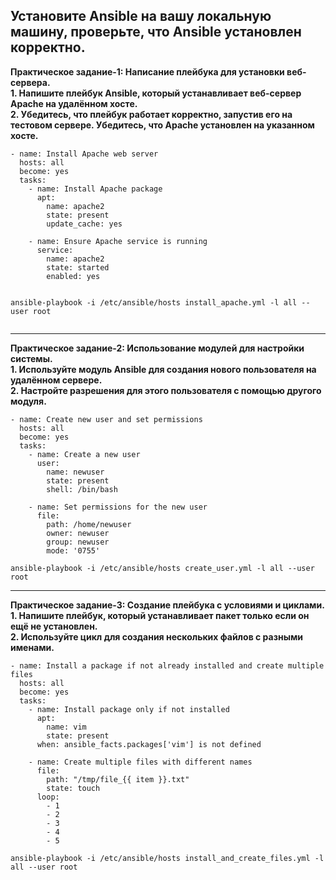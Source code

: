 
**Установите Ansible на вашу локальную машину, проверьте, что Ansible установлен корректно.** <br>
---

**Практическое задание-1: Написание плейбука для установки веб-сервера.** <br>
**1. Напишите плейбук Ansible, который устанавливает веб-сервер Apache на удалённом хосте.** <br>
**2. Убедитесь, что плейбук работает корректно, запустив его на тестовом сервере. Убедитесь, что Apache установлен на указанном хосте.** <br>







```
- name: Install Apache web server
  hosts: all
  become: yes
  tasks:
    - name: Install Apache package
      apt:
        name: apache2
        state: present
        update_cache: yes

    - name: Ensure Apache service is running
      service:
        name: apache2
        state: started
        enabled: yes
```

```

ansible-playbook -i /etc/ansible/hosts install_apache.yml -l all --user root


```



---

**Практическое задание-2: Использование модулей для настройки системы.** <br>
**1. Используйте модуль Ansible для создания нового пользователя на удалённом сервере.** <br>
**2. Настройте разрешения для этого пользователя с помощью другого модуля.** <br>

```
- name: Create new user and set permissions
  hosts: all
  become: yes
  tasks:
    - name: Create a new user
      user:
        name: newuser
        state: present
        shell: /bin/bash

    - name: Set permissions for the new user
      file:
        path: /home/newuser
        owner: newuser
        group: newuser
        mode: '0755'

```

```
ansible-playbook -i /etc/ansible/hosts create_user.yml -l all --user root
```






---

**Практическое задание-3: Создание плейбука с условиями и циклами.** <br>
**1. Напишите плейбук, который устанавливает пакет только если он ещё не установлен.** <br>
**2. Используйте цикл для создания нескольких файлов с разными именами.** <br>



```
- name: Install a package if not already installed and create multiple files
  hosts: all
  become: yes
  tasks:
    - name: Install package only if not installed
      apt:
        name: vim
        state: present
      when: ansible_facts.packages['vim'] is not defined

    - name: Create multiple files with different names
      file:
        path: "/tmp/file_{{ item }}.txt"
        state: touch
      loop:
        - 1
        - 2
        - 3
        - 4
        - 5

```

```
ansible-playbook -i /etc/ansible/hosts install_and_create_files.yml -l all --user root
```

